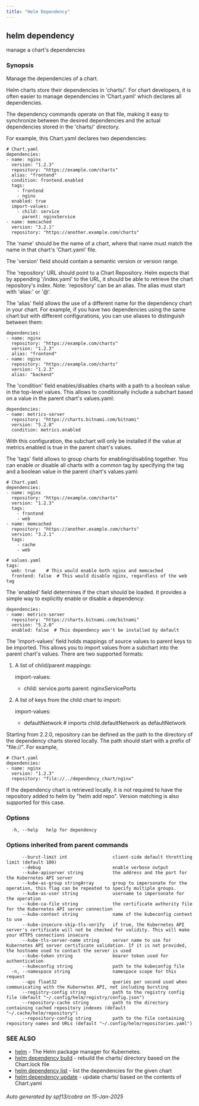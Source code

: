 ```yaml
---
title: "Helm Dependency"
---
```


## helm dependency

manage a chart's dependencies

### Synopsis


Manage the dependencies of a chart.

Helm charts store their dependencies in 'charts/'. For chart developers, it is
often easier to manage dependencies in 'Chart.yaml' which declares all
dependencies.

The dependency commands operate on that file, making it easy to synchronize
between the desired dependencies and the actual dependencies stored in the
'charts/' directory.

For example, this Chart.yaml declares two dependencies:

    # Chart.yaml
    dependencies:
    - name: nginx
      version: "1.2.3"
      repository: "https://example.com/charts"
      alias: "frontend"
      condition: frontend.enabled
      tags:
        - frontend
        - nginx
      enabled: true
      import-values:
        - child: service
          parent: nginxService
    - name: memcached
      version: "3.2.1"
      repository: "https://another.example.com/charts"


The 'name' should be the name of a chart, where that name must match the name
in that chart's 'Chart.yaml' file.

The 'version' field should contain a semantic version or version range.

The 'repository' URL should point to a Chart Repository. Helm expects that by
appending '/index.yaml' to the URL, it should be able to retrieve the chart
repository's index. Note: 'repository' can be an alias. The alias must start
with 'alias:' or '@'.

The 'alias' field allows the use of a different name for the dependency chart in your chart.
For example, if you have two dependencies using the same chart but with different configurations,
you can use aliases to distinguish between them:

    dependencies:
    - name: nginx
      repository: "https://example.com/charts"
      version: "1.2.3"
      alias: "frontend"
    - name: nginx
      repository: "https://example.com/charts"
      version: "1.2.3"
      alias: "backend"

The 'condition' field enables/disables charts with a path to a boolean value in the top-level values.
This allows to conditionally include a subchart based on a value in the parent chart's values.yaml:

    dependencies:
    - name: metrics-server
      repository: "https://charts.bitnami.com/bitnami"
      version: "5.2.0"
      condition: metrics.enabled

With this configuration, the subchart will only be installed if the value at metrics.enabled is true
in the parent chart's values.

The 'tags' field allows to group charts for enabling/disabling together.
You can enable or disable all charts with a common tag by specifying the tag and a boolean value
in the parent chart's values.yaml:

    # Chart.yaml
    dependencies:
    - name: nginx
      repository: "https://example.com/charts"
      version: "1.2.3"
      tags:
        - frontend
        - web
    - name: memcached
      repository: "https://another.example.com/charts"
      version: "3.2.1"
      tags:
        - cache
        - web

    # values.yaml
    tags:
      web: true    # This would enable both nginx and memcached
      frontend: false  # This would disable nginx, regardless of the web tag

The 'enabled' field determines if the chart should be loaded.
It provides a simple way to explicitly enable or disable a dependency:

    dependencies:
    - name: metrics-server
      repository: "https://charts.bitnami.com/bitnami"
      version: "5.2.0"
      enabled: false  # This dependency won't be installed by default

The 'import-values' field holds mappings of source values to parent keys to be imported.
This allows you to import values from a subchart into the parent chart's values. There are two
supported formats:

1. A list of child/parent mappings:

    import-values:
      - child: service.ports
        parent: nginxServicePorts

2. A list of keys from the child chart to import:

    import-values:
      - defaultNetwork  # imports child.defaultNetwork as defaultNetwork

Starting from 2.2.0, repository can be defined as the path to the directory of
the dependency charts stored locally. The path should start with a prefix of
"file://". For example,

    # Chart.yaml
    dependencies:
    - name: nginx
      version: "1.2.3"
      repository: "file://../dependency_chart/nginx"

If the dependency chart is retrieved locally, it is not required to have the
repository added to helm by "helm add repo". Version matching is also supported
for this case.


### Options

```
  -h, --help   help for dependency
```

### Options inherited from parent commands

```
      --burst-limit int                 client-side default throttling limit (default 100)
      --debug                           enable verbose output
      --kube-apiserver string           the address and the port for the Kubernetes API server
      --kube-as-group stringArray       group to impersonate for the operation, this flag can be repeated to specify multiple groups.
      --kube-as-user string             username to impersonate for the operation
      --kube-ca-file string             the certificate authority file for the Kubernetes API server connection
      --kube-context string             name of the kubeconfig context to use
      --kube-insecure-skip-tls-verify   if true, the Kubernetes API server's certificate will not be checked for validity. This will make your HTTPS connections insecure
      --kube-tls-server-name string     server name to use for Kubernetes API server certificate validation. If it is not provided, the hostname used to contact the server is used
      --kube-token string               bearer token used for authentication
      --kubeconfig string               path to the kubeconfig file
  -n, --namespace string                namespace scope for this request
      --qps float32                     queries per second used when communicating with the Kubernetes API, not including bursting
      --registry-config string          path to the registry config file (default "~/.config/helm/registry/config.json")
      --repository-cache string         path to the directory containing cached repository indexes (default "~/.cache/helm/repository")
      --repository-config string        path to the file containing repository names and URLs (default "~/.config/helm/repositories.yaml")
```

### SEE ALSO

* [helm](helm.md)	 - The Helm package manager for Kubernetes.
* [helm dependency build](helm_dependency_build.md)	 - rebuild the charts/ directory based on the Chart.lock file
* [helm dependency list](helm_dependency_list.md)	 - list the dependencies for the given chart
* [helm dependency update](helm_dependency_update.md)	 - update charts/ based on the contents of Chart.yaml

###### Auto generated by spf13/cobra on 15-Jan-2025

